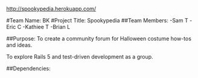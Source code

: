 http://spookypedia.herokuapp.com/

#Team Name: BK
#Project Title: Spookypedia
##Team Members:
-Sam T
-Eric C
-Kathiee T
-Brian L

##Purpose:
To create a community forum for Halloween costume how-tos and ideas.

To explore Rails 5 and test-driven development as a group.

##Dependencies:

